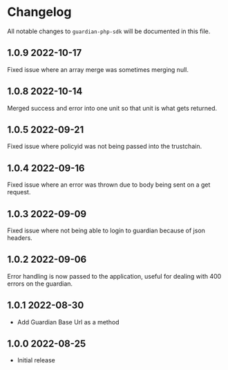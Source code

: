 # Changelog

All notable changes to `guardian-php-sdk` will be documented in this file.

## 1.0.9 2022-10-17
Fixed issue where an array merge was sometimes merging null.

## 1.0.8 2022-10-14
Merged success and error into one unit so that unit is what gets returned.

## 1.0.5 2022-09-21
Fixed issue where policyid was not being passed into the trustchain.

## 1.0.4 2022-09-16
Fixed issue where an error was thrown due to body being sent on a get request.

## 1.0.3 2022-09-09
Fixed issue where not being able to login to guardian because of json headers.

## 1.0.2 2022-09-06

Error handling is now passed to the application, useful for dealing with 400 errors on the guardian.
## 1.0.1 2022-08-30

- Add Guardian Base Url as a method
## 1.0.0 2022-08-25

- Initial release

